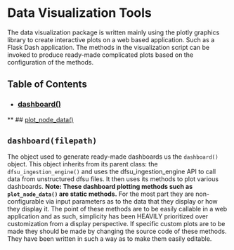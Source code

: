 # Data Visualization Tools
The data visualization package is written mainly using the plotly graphics library to create interactive plots on a web based application. Such as a Flask Dash application. The methods in the visualization script can be invoked to produce ready-made complicated plots based on the configuration of the methods.

## Table of Contents
* ### [dashboard()](placeholder)
** ## [plot_node_data()](placeholder)

## `dashboard(filepath)`
The object used to generate ready-made dashboards us the `dashboard()` object. This object inherits from its parent class: the `dfsu_ingestion_engine()` and uses the dfsu_ingestion_engine API to call data from unstructured dfsu files. It then uses its methods to plot various dashboards.
**Note: These dashboard plotting methods such as `plot_node_data()` are static methods.**
 For the most part they are non-configurable via input parameters as to the data that they display or how they display it. The point of these methods are to be easily callable in a web application and as such, simplicity has been HEAVILY prioritized over customization from a display perspective. If specific custom plots are to be made they should be made by changing the source code of these methods. They have been written in such a way as to make them easily editable.
